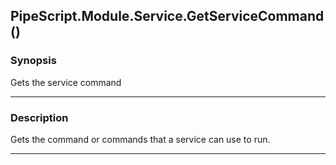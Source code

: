 PipeScript.Module.Service.GetServiceCommand()
---------------------------------------------

### Synopsis
Gets the service command

---

### Description

Gets the command or commands that a service can use to run.

---
